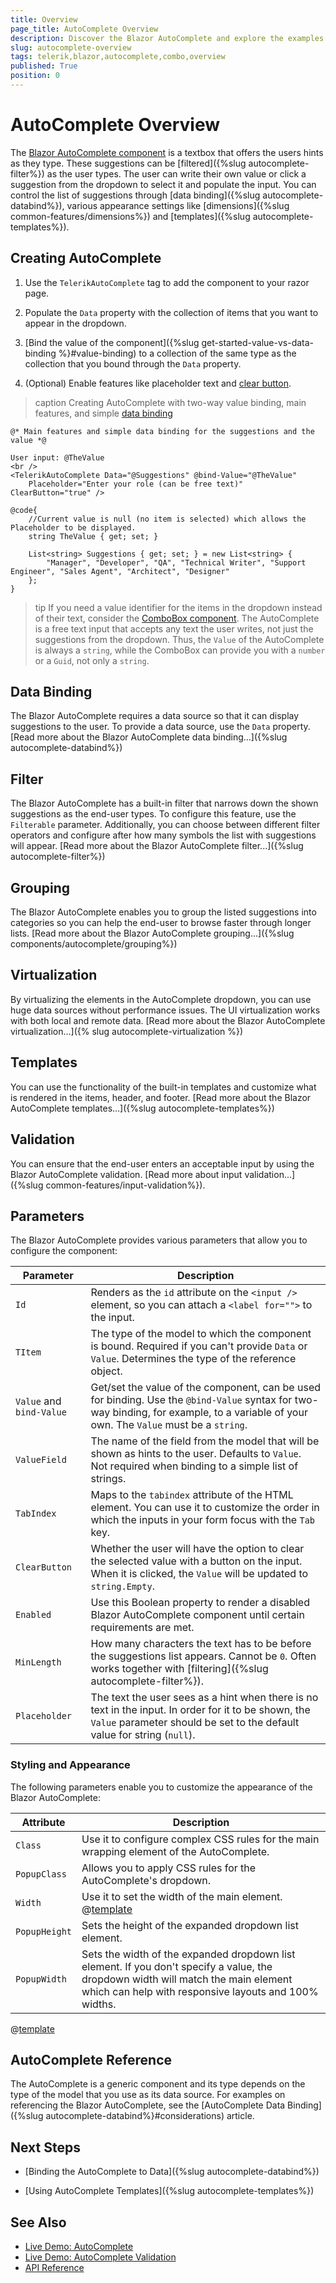 ```yaml
---
title: Overview
page_title: AutoComplete Overview
description: Discover the Blazor AutoComplete and explore the examples.
slug: autocomplete-overview
tags: telerik,blazor,autocomplete,combo,overview
published: True
position: 0
---
```


# AutoComplete Overview

The <a href="https://www.telerik.com/blazor-ui/autocomplete" target="_blank">Blazor AutoComplete component</a> is a textbox that offers the users hints as they type. These suggestions can be [filtered]({%slug autocomplete-filter%}) as the user types. The user can write their own value or click a suggestion from the dropdown to select it and populate the input. You can control the list of suggestions through [data binding]({%slug autocomplete-databind%}), various appearance settings like [dimensions]({%slug common-features/dimensions%}) and [templates]({%slug autocomplete-templates%}).

## Creating AutoComplete

1. Use the `TelerikAutoComplete` tag to add the component to your razor page.

1. Populate the `Data` property with the collection of items that you want to appear in the dropdown.

1. [Bind the value of the component]({%slug get-started-value-vs-data-binding %}#value-binding) to a collection of the same type as the collection that you bound through the `Data` property.

1. (Optional) Enable features like placeholder text and [clear button](#clear-button).

>caption Creating AutoComplete with two-way value binding, main features, and simple [data binding](data-bind)

````CSHTML
@* Main features and simple data binding for the suggestions and the value *@

User input: @TheValue
<br />
<TelerikAutoComplete Data="@Suggestions" @bind-Value="@TheValue"
    Placeholder="Enter your role (can be free text)" ClearButton="true" />

@code{
    //Current value is null (no item is selected) which allows the Placeholder to be displayed.
    string TheValue { get; set; }

    List<string> Suggestions { get; set; } = new List<string> {
        "Manager", "Developer", "QA", "Technical Writer", "Support Engineer", "Sales Agent", "Architect", "Designer"
    };
}
````

>tip If you need a value identifier for the items in the dropdown instead of their text, consider the [ComboBox component](../combobox/overview). The AutoComplete is a free text input that accepts any text the user writes, not just the suggestions from the dropdown. Thus, the `Value` of the AutoComplete is always a `string`, while the ComboBox can provide you with a `number` or a `Guid`, not only a `string`.

## Data Binding

The Blazor AutoComplete requires a data source so that it can display suggestions to the user. To provide a data source, use the `Data` property. [Read more about the Blazor AutoComplete data binding...]({%slug autocomplete-databind%})

## Filter

The Blazor AutoComplete has a built-in filter that narrows down the shown suggestions as the end-user types. To configure this feature, use the `Filterable` parameter. Additionally, you can choose between different filter operators and configure after how many symbols the list with suggestions will appear. [Read more about the Blazor AutoComplete filter...]({%slug autocomplete-filter%})

## Grouping

The Blazor AutoComplete enables you to group the listed suggestions into categories so you can help the end-user to browse faster through longer lists. [Read more about the Blazor AutoComplete grouping...]({%slug components/autocomplete/grouping%})

## Virtualization

By virtualizing the elements in the AutoComplete dropdown, you can use huge data sources without performance issues. The UI virtualization works with both local and remote data. [Read more about the Blazor AutoComplete virtualization...]({% slug autocomplete-virtualization %})

## Templates

You can use the functionality of the built-in templates and customize what is rendered in the items, header, and footer. [Read more about the Blazor AutoComplete templates...]({%slug autocomplete-templates%})

## Validation

You can ensure that the end-user enters an acceptable input by using the Blazor AutoComplete validation. [Read more about input validation...]({%slug common-features/input-validation%}).

## Parameters

The Blazor AutoComplete provides various parameters that allow you to configure the component:

| Parameter      | Description |
| ----------- | ----------- |
| `Id` | Renders as the `id` attribute on the `<input />` element, so you can attach a `<label for="">` to the input.|
| `TItem` | The type of the model to which the component is bound. Required if you can't provide `Data` or `Value`. Determines the type of the reference object.|
| `Value` and `bind-Value` | Get/set the value of the component, can be used for binding. Use the `@bind-Value` syntax for two-way binding, for example, to a variable of your own. The `Value` must be a `string`.|
| `ValueField`| The name of the field from the model that will be shown as hints to the user. Defaults to `Value`. Not required when binding to a simple list of strings.|
| `TabIndex` | Maps to the `tabindex` attribute of the HTML element. You can use it to customize the order in which the inputs in your form focus with the `Tab` key.|
| `ClearButton` | Whether the user will have the option to clear the selected value with a button on the input. When it is clicked, the `Value` will be updated to `string.Empty`.|
| `Enabled` | Use this Boolean property to render a disabled Blazor AutoComplete component until certain requirements are met.|
| `MinLength` | How many characters the text has to be before the suggestions list appears. Cannot be `0`. Often works together with [filtering]({%slug autocomplete-filter%}).|
| `Placeholder` | The text the user sees as a hint when there is no text in the input. In order for it to be shown, the `Value` parameter should be set to the default value for string (`null`).|

### Styling and Appearance

The following parameters enable you to customize the appearance of the Blazor AutoComplete:

| Attribute      | Description |
| ----------- | ----------- |
| `Class` | Use it to configure complex CSS rules for the main wrapping element of the AutoComplete. |
| `PopupClass` | Allows you to apply CSS rules for the AutoComplete's dropdown. |
| `Width` | Use it to set the width of the main element. @[template](/_contentTemplates/inputs/inputs-width-template.md#inputs-width-information)|
| `PopupHeight` | Sets the height of the expanded dropdown list element.|
| `PopupWidth` | Sets the width of the expanded dropdown list element. If you don't specify a value, the dropdown width will match the main element which can help with responsive layouts and 100% widths.|

@[template](/_contentTemplates/common/get-model-from-dropdowns.md#get-model-from-dropdowns)

## AutoComplete Reference

The AutoComplete is a generic component and its type depends on the type of the model that you use as its data source. For examples on referencing the Blazor AutoComplete, see the [AutoComplete Data Binding]({%slug autocomplete-databind%}#considerations) article.

## Next Steps

* [Binding the AutoComplete to Data]({%slug autocomplete-databind%})

* [Using AutoComplete Templates]({%slug autocomplete-templates%})

## See Also

  * [Live Demo: AutoComplete](https://demos.telerik.com/blazor-ui/autocomplete/overview)
  * [Live Demo: AutoComplete Validation](https://demos.telerik.com/blazor-ui/autocomplete/validation)
  * [API Reference](https://docs.telerik.com/blazor-ui/api/Telerik.Blazor.Components.TelerikAutoComplete-1)
